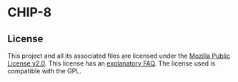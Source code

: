 <!--
This Source Code Form is subject to the terms of the Mozilla Public
License, v. 2.0. If a copy of the MPL was not distributed with this
file, You can obtain one at http://mozilla.org/MPL/2.0/.
-->

# CHIP-8

## License

This project and all its associated files are licensed under the 
[Mozilla Public License v2.0](https://www.mozilla.org/en-US/MPL/2.0/). This
license has an [explanatory FAQ](https://www.mozilla.org/en-US/MPL/2.0/FAQ/).
The license used is compatible with the GPL.
